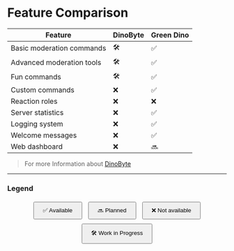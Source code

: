 # Feature Comparison

<table>
    <thead>
        <tr>
            <th>Feature</th>
            <th>DinoByte</th>
            <th>Green Dino</th>
        </tr>
    </thead>
    <tbody>
        <tr>
            <td>Basic moderation commands</td>
            <td>🛠️</td>
            <td>✅</td>
        </tr>
        <tr>
            <td>Advanced moderation tools</td>
            <td>🛠️</td>
            <td>✅</td>
        </tr>
        <tr>
            <td>Fun commands</td>
            <td>🛠️</td>
            <td>✅</td>
        </tr>
        <tr>
            <td>Custom commands</td>
            <td>❌</td>
            <td>✅</td>
        </tr>
        <tr>
            <td>Reaction roles</td>
            <td>❌</td>
            <td>❌</td>
        </tr>
        <tr>
            <td>Server statistics</td>
            <td>❌</td>
            <td>✅</td>
        </tr>
        <tr>
            <td>Logging system</td>
            <td>❌</td>
            <td>✅</td>
        </tr>
        <tr>
            <td>Welcome messages</td>
            <td>❌</td>
            <td>✅</td>
        </tr>
        <tr>
            <td>Web dashboard</td>
            <td>❌</td>
            <td>🔜</td>
        </tr>
    </tbody>
</table>

> For more Information about [DinoByte](changelogs/dinobyte-changelog.md)

---

### Legend

<div style="text-align: center;">
    <button style="padding: 10px 20px; margin: 5px;">✅ Available</button>
    <button style="padding: 10px 20px; margin: 5px;">🔜 Planned</button>
    <button style="padding: 10px 20px; margin: 5px;">❌ Not available</button>
    <button style="padding: 10px 20px; margin: 5px;">🛠️ Work in Progress</button>
</div>
